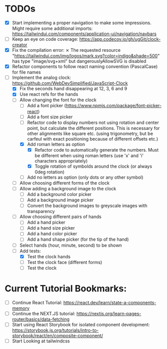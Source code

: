 # TODOs

- [x] Start implementing a proper navigation to make some impressions. Might require some additional imports: https://tailwindui.com/components/application-ui/navigation/navbars
- [ ] Keep an eye on code coverage: https://app.codecov.io/gh/ugGit/clock-creator
- [x] Fix the compilation error: ⨯ The requested resource "https://tailwindui.com/img/logos/mark.svg?color=indigo&shade=500" has type "image/svg+xml" but dangerouslyAllowSVG is disabled
- [x] Refactor components to follow react naming convention (PascalCase) for file names
- [ ] Implement the analog clock: https://github.com/WebDevSimplified/JavaScript-Clock
  - [x] Fix the seconds hand disappearing at 12, 3, 6 and 9
  - [x] Use react refs for the hands
  - [ ] Allow changing the font for the clock
    - [ ] Add a font picker (https://www.npmjs.com/package/font-picker-react)
    - [ ] Add a font size picker
    - [ ] Refactor code to display numbers not using rotation and center point, but calculate the different positions. This is necessary for other alignments like square etc. (using trigonometry, but be carfeul with exact positioning because of different offsets etc.)
    - [x] Add roman letters as option
      - [x] Refactor code to automatically generate the numbers. Must be different when using roman letters (use 'x' and 'i' characters appropriately)
      - [x] Toggle rotation of symbolds around the clock (or always 0deg rotation)
    - [ ] Add no letters as option (only dots or any other symbol)
  - [ ] Allow choosing different forms of the clock
  - [ ] Allow adding a background image to the clock
    - [ ] Add a background color picker
    - [ ] Add a background image picker
    - [ ] Convert the background images to greyscale images with transparency
  - [ ] Allow choosing different pairs of hands
    - [ ] Add a hand picker
    - [ ] Add a hand size picker
    - [ ] Add a hand color picker
    - [ ] Add a hand shape picker (for the tip of the hand)
  - [ ] Select hands (hour, minute, second) to be shown
  - [ ] Add tests:
    - [x] Test the clock hands
    - [ ] Test the clock face (different forms)
    - [ ] Test the clock

# Current Tutorial Bookmarks:

- [ ] Continue React Tutorial: https://react.dev/learn/state-a-components-memory
- [ ] Continue the NEXT.JS tutorial: https://nextjs.org/learn-pages-router/basics/data-fetching
- [ ] Start using React Storybook for isolated component development: https://storybook.js.org/tutorials/intro-to-storybook/react/en/composite-component/
- [ ] Start Looking at tailwindcss
